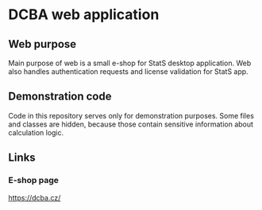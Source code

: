 # DCBA web application
## Web purpose
Main purpose of web is a small e-shop for StatS desktop application. Web also
handles authentication requests and license validation for StatS app.
## Demonstration code
Code in this repository serves only for demonstration purposes. Some files and classes
are hidden, because those contain sensitive information about calculation logic.
## Links
### E-shop page
https://dcba.cz/